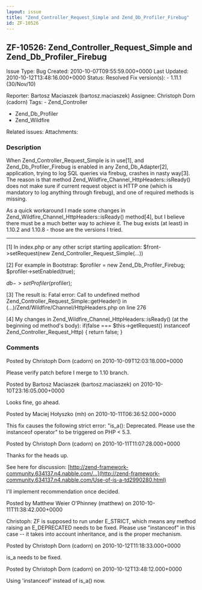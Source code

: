 ```yaml
---
layout: issue
title: "Zend_Controller_Request_Simple and Zend_Db_Profiler_Firebug"
id: ZF-10526
---
```


ZF-10526: Zend\_Controller\_Request\_Simple and Zend\_Db\_Profiler\_Firebug
---------------------------------------------------------------------------

 Issue Type: Bug Created: 2010-10-07T09:55:59.000+0000 Last Updated: 2010-10-12T13:48:16.000+0000 Status: Resolved Fix version(s): - 1.11.1 (30/Nov/10)
 
 Reporter:  Bartosz Maciaszek (bartosz.maciaszek)  Assignee:  Christoph Dorn (cadorn)  Tags: - Zend\_Controller
- Zend\_Db\_Profiler
- Zend\_Wildfire
 
 Related issues: 
 Attachments: 
### Description

When Zend\_Controller\_Request\_Simple is in use[1], and Zend\_Db\_Profiler\_Firebug is enabled in any Zend\_Db\_Adapter[2], application, trying to log SQL queries via firebug, crashes in nasty way[3]. The reason is that method Zend\_Wildfire\_Channel\_HttpHeaders::isReady() does not make sure if current request object is HTTP one (which is mandatory to log anything through firebug), and one of required methods is missing.

As a quick workaround I made some changes in Zend\_Wildfire\_Channel\_HttpHeaders::isReady() method[4], but I believe there must be a much better way to achieve it. The bug exists (at least) in 1.10.2 and 1.10.8 - those are the versions I tried.

- - - - - -

[1] In index.php or any other script starting application: $front->setRequest(new Zend\_Controller\_Request\_Simple(...))

[2] For example in Bootstrap: $profiler = new Zend\_Db\_Profiler\_Firebug; $profiler->setEnabled(true);

$db->setProfiler($profiler);

[3] The result is: Fatal error: Call to undefined method Zend\_Controller\_Request\_Simple::getHeader() in (...)/Zend/Wildfire/Channel/HttpHeaders.php on line 276

[4] My changes in Zend\_Wildfire\_Channel\_HttpHeaders::isReady() (at the beginning od method's body): if(false === $this->getRequest() instanceof Zend\_Controller\_Request\_Http) { return false; }

 

 

### Comments

Posted by Christoph Dorn (cadorn) on 2010-10-09T12:03:18.000+0000

Please verify patch before I merge to 1.10 branch.

 

 

Posted by Bartosz Maciaszek (bartosz.maciaszek) on 2010-10-10T23:16:05.000+0000

Looks fine, go ahead.

 

 

Posted by Maciej Hołyszko (mh) on 2010-10-11T06:36:52.000+0000

This fix causes the following strict error: "is\_a(): Deprecated. Please use the instanceof operator" to be triggered on PHP < 5.3.

 

 

Posted by Christoph Dorn (cadorn) on 2010-10-11T11:07:28.000+0000

Thanks for the heads up.

See here for discussion: [http://zend-framework-community.634137.n4.nabble.com/…](http://zend-framework-community.634137.n4.nabble.com/Use-of-is-a-td2990280.html)

I'll implement recommendation once decided.

 

 

Posted by Matthew Weier O'Phinney (matthew) on 2010-10-11T11:38:42.000+0000

Christoph: ZF is supposed to run under E\_STRICT, which means any method raising an E\_DEPRECATED needs to be fixed. Please use "instanceof" in this case -- it takes into account inheritance, and is the proper mechanism.

 

 

Posted by Christoph Dorn (cadorn) on 2010-10-12T11:18:33.000+0000

is\_a needs to be fixed.

 

 

Posted by Christoph Dorn (cadorn) on 2010-10-12T13:48:12.000+0000

Using 'instanceof' instead of is\_a() now.

 

 